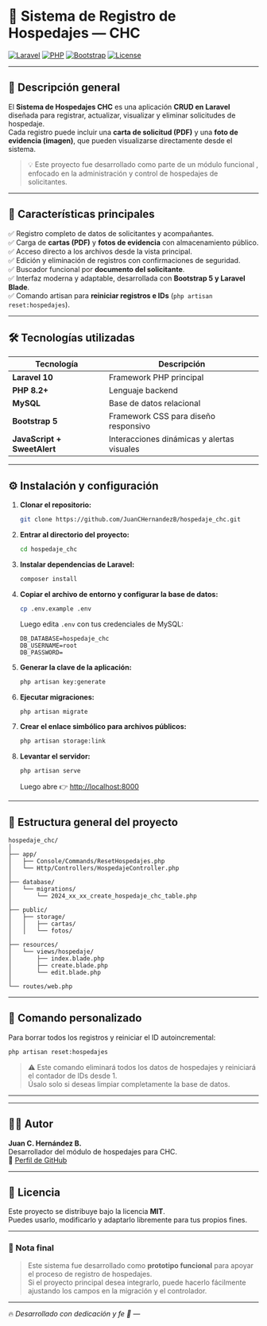# 🏨 Sistema de Registro de Hospedajes — CHC

[![Laravel](https://img.shields.io/badge/Laravel-10.x-ff2d20?logo=laravel&logoColor=white)](https://laravel.com)
[![PHP](https://img.shields.io/badge/PHP-8.2+-777BB4?logo=php&logoColor=white)](https://www.php.net/)
[![Bootstrap](https://img.shields.io/badge/Bootstrap-5-7952B3?logo=bootstrap&logoColor=white)](https://getbootstrap.com/)
[![License](https://img.shields.io/badge/Licencia-MIT-green.svg)](LICENSE)

---

## 🧭 Descripción general

El **Sistema de Hospedajes CHC** es una aplicación **CRUD en Laravel** diseñada para registrar, actualizar, visualizar y eliminar solicitudes de hospedaje.  
Cada registro puede incluir una **carta de solicitud (PDF)** y una **foto de evidencia (imagen)**, que pueden visualizarse directamente desde el sistema.

> 💡 Este proyecto fue desarrollado como parte de un módulo funcional , enfocado en la administración y control de hospedajes de solicitantes.

---

## 🚀 Características principales

✅ Registro completo de datos de solicitantes y acompañantes.  
✅ Carga de **cartas (PDF)** y **fotos de evidencia** con almacenamiento público.  
✅ Acceso directo a los archivos desde la vista principal.  
✅ Edición y eliminación de registros con confirmaciones de seguridad.  
✅ Buscador funcional por **documento del solicitante**.  
✅ Interfaz moderna y adaptable, desarrollada con **Bootstrap 5 y Laravel Blade**.  
✅ Comando artisan para **reiniciar registros e IDs** (`php artisan reset:hospedajes`).

---

## 🛠️ Tecnologías utilizadas

| Tecnología | Descripción |
|-------------|-------------|
| **Laravel 10** | Framework PHP principal |
| **PHP 8.2+** | Lenguaje backend |
| **MySQL** | Base de datos relacional |
| **Bootstrap 5** | Framework CSS para diseño responsivo |
| **JavaScript + SweetAlert** | Interacciones dinámicas y alertas visuales |

---

## ⚙️ Instalación y configuración

1. **Clonar el repositorio:**
   ```bash
   git clone https://github.com/JuanCHernandezB/hospedaje_chc.git
   ```

2. **Entrar al directorio del proyecto:**
   ```bash
   cd hospedaje_chc
   ```

3. **Instalar dependencias de Laravel:**
   ```bash
   composer install
   ```

4. **Copiar el archivo de entorno y configurar la base de datos:**
   ```bash
   cp .env.example .env
   ```
   Luego edita `.env` con tus credenciales de MySQL:
   ```
   DB_DATABASE=hospedaje_chc
   DB_USERNAME=root
   DB_PASSWORD=
   ```

5. **Generar la clave de la aplicación:**
   ```bash
   php artisan key:generate
   ```

6. **Ejecutar migraciones:**
   ```bash
   php artisan migrate
   ```

7. **Crear el enlace simbólico para archivos públicos:**
   ```bash
   php artisan storage:link
   ```

8. **Levantar el servidor:**
   ```bash
   php artisan serve
   ```
   Luego abre 👉 [http://localhost:8000](http://localhost:8000)

---

## 📁 Estructura general del proyecto

```
hospedaje_chc/
│
├── app/
│   ├── Console/Commands/ResetHospedajes.php
│   └── Http/Controllers/HospedajeController.php
│
├── database/
│   └── migrations/
│       └── 2024_xx_xx_create_hospedaje_chc_table.php
│
├── public/
│   ├── storage/
│   │   ├── cartas/
│   │   └── fotos/
│
├── resources/
│   └── views/hospedaje/
│       ├── index.blade.php
│       ├── create.blade.php
│       └── edit.blade.php
│
└── routes/web.php
```

---

## 🧹 Comando personalizado

Para borrar todos los registros y reiniciar el ID autoincremental:
```bash
php artisan reset:hospedajes
```

> ⚠️ Este comando eliminará todos los datos de hospedajes y reiniciará el contador de IDs desde 1.  
> Úsalo solo si deseas limpiar completamente la base de datos.

---



---

## 👨‍💻 Autor

**Juan C. Hernández B.**  
Desarrollador del módulo de hospedajes para CHC.  
📧 [Perfil de GitHub](https://github.com/JuanCHernandezB)

---

## 🧾 Licencia

Este proyecto se distribuye bajo la licencia **MIT**.  
Puedes usarlo, modificarlo y adaptarlo libremente para tus propios fines.

---

### 💬 Nota final

> Este sistema fue desarrollado como **prototipo funcional** para apoyar el proceso de registro de hospedajes.  
> Si el proyecto principal desea integrarlo, puede hacerlo fácilmente ajustando los campos en la migración y el controlador.

---

🔥 *Desarrollado con dedicación y fe 🙌 —*
